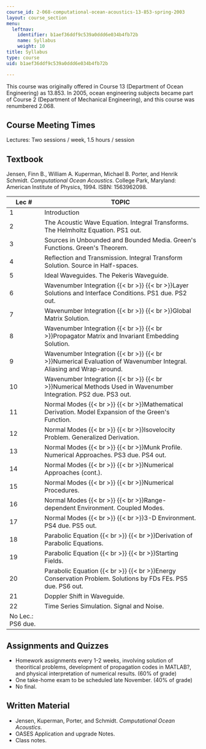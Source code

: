 ```yaml
---
course_id: 2-068-computational-ocean-acoustics-13-853-spring-2003
layout: course_section
menu:
  leftnav:
    identifier: b1aef36ddf9c539a0ddd6e034b4fb72b
    name: Syllabus
    weight: 10
title: Syllabus
type: course
uid: b1aef36ddf9c539a0ddd6e034b4fb72b

---
```


This course was originally offered in Course 13 (Department of Ocean Engineering) as 13.853. In 2005, ocean engineering subjects became part of Course 2 (Department of Mechanical Engineering), and this course was renumbered 2.068.

Course Meeting Times
--------------------

Lectures: Two sessions / week, 1.5 hours / session

Textbook
--------

Jensen, Finn B., William A. Kuperman, Michael B. Porter, and Henrik Schmidt. _Computational Ocean Acoustics_. College Park, Maryland: American Institute of Physics, 1994. ISBN: 1563962098.

| Lec # | TOPIC |
| --- | --- |
| 1 | Introduction |
| 2 | The Acoustic Wave Equation. Integral Transforms. The Helmholtz Equation. PS1 out. |
| 3 | Sources in Unbounded and Bounded Media. Green's Functions. Green's Theorem. |
| 4 | Reflection and Transmission. Integral Transform Solution. Source in Half-spaces. |
| 5 | Ideal Waveguides. The Pekeris Waveguide. |
| 6 | Wavenumber Integration  {{< br >}}  {{< br >}}Layer Solutions and Interface Conditions. PS1 due. PS2 out. |
| 7 | Wavenumber Integration  {{< br >}}  {{< br >}}Global Matrix Solution. |
| 8 | Wavenumber Integration  {{< br >}}  {{< br >}}Propagator Matrix and Invariant Embedding Solution. |
| 9 | Wavenumber Integration  {{< br >}}  {{< br >}}Numerical Evaluation of Wavenumber Integral. Aliasing and Wrap-around. |
| 10 | Wavenumber Integration  {{< br >}}  {{< br >}}Numerical Methods Used in Wavenumber Integration. PS2 due. PS3 out. |
| 11 | Normal Modes  {{< br >}}  {{< br >}}Mathematical Derivation. Model Expansion of the Green's Function. |
| 12 | Normal Modes  {{< br >}}  {{< br >}}Isovelocity Problem. Generalized Derivation. |
| 13 | Normal Modes  {{< br >}}  {{< br >}}Munk Profile. Numerical Approaches. PS3 due. PS4 out. |
| 14 | Normal Modes  {{< br >}}  {{< br >}}Numerical Approaches (cont.). |
| 15 | Normal Modes  {{< br >}}  {{< br >}}Numerical Procedures. |
| 16 | Normal Modes  {{< br >}}  {{< br >}}Range-dependent Environment. Coupled Modes. |
| 17 | Normal Modes  {{< br >}}  {{< br >}}3-D Environment. PS4 due. PS5 out. |
| 18 | Parabolic Equation  {{< br >}}  {{< br >}}Derivation of Parabolic Equations. |
| 19 | Parabolic Equation  {{< br >}}  {{< br >}}Starting Fields. |
| 20 | Parabolic Equation  {{< br >}}  {{< br >}}Energy Conservation Problem. Solutions by FDs FEs. PS5 due. PS6 out. |
| 21 | Doppler Shift in Waveguide. |
| 22 | Time Series Simulation. Signal and Noise. |
| No Lec.: PS6 due. |   

Assignments and Quizzes
-----------------------

*   Homework assignments every 1-2 weeks, involving solution of theoritical problems, development of propagation codes in MATLAB?, and physical interpretation of numerical results. (60% of grade)
*   One take-home exam to be scheduled late November. (40% of grade)
*   No final.

Written Material
----------------

*   Jensen, Kuperman, Porter, and Schmidt. _Computational Ocean Acoustics._
*   OASES Application and upgrade Notes.
*   Class notes.